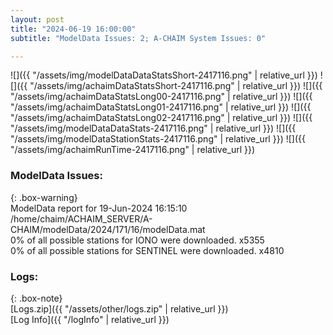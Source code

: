 ```yaml
---
layout: post
title: "2024-06-19 16:00:00"
subtitle: "ModelData Issues: 2; A-CHAIM System Issues: 0"

---
```


![]({{ "/assets/img/modelDataDataStatsShort-2417116.png" | relative_url }})
![]({{ "/assets/img/achaimDataStatsShort-2417116.png" | relative_url }})
![]({{ "/assets/img/achaimDataStatsLong00-2417116.png" | relative_url }})
![]({{ "/assets/img/achaimDataStatsLong01-2417116.png" | relative_url }})
![]({{ "/assets/img/achaimDataStatsLong02-2417116.png" | relative_url }})
![]({{ "/assets/img/modelDataDataStats-2417116.png" | relative_url }})
![]({{ "/assets/img/modelDataStationStats-2417116.png" | relative_url }})
![]({{ "/assets/img/achaimRunTime-2417116.png" | relative_url }})


### ModelData Issues:  
  
{: .box-warning}  
 ModelData report for 19-Jun-2024 16:15:10   
 /home/chaim/ACHAIM_SERVER/A-CHAIM/modelData/2024/171/16/modelData.mat   
 0% of all possible stations for IONO were downloaded. x5355   
 0% of all possible stations for SENTINEL were downloaded. x4810   
  


### Logs:  
  
{: .box-note}  
[Logs.zip]({{ "/assets/other/logs.zip" | relative_url }})  
[Log Info]({{ "/logInfo" | relative_url }})  
